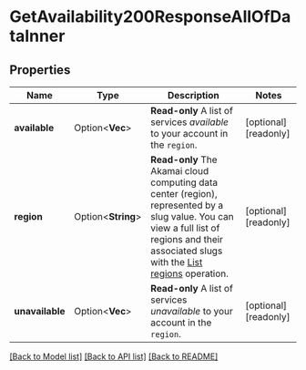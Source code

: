 # GetAvailability200ResponseAllOfDataInner

## Properties

Name | Type | Description | Notes
------------ | ------------- | ------------- | -------------
**available** | Option<**Vec<String>**> | __Read-only__ A list of services _available_ to your account in the `region`. | [optional][readonly]
**region** | Option<**String**> | __Read-only__ The Akamai cloud computing data center (region), represented by a slug value. You can view a full list of regions and their associated slugs with the [List regions](https://techdocs.akamai.com/linode-api/reference/get-regions) operation. | [optional][readonly]
**unavailable** | Option<**Vec<String>**> | __Read-only__ A list of services _unavailable_ to your account in the `region`. | [optional][readonly]

[[Back to Model list]](../README.md#documentation-for-models) [[Back to API list]](../README.md#documentation-for-api-endpoints) [[Back to README]](../README.md)


